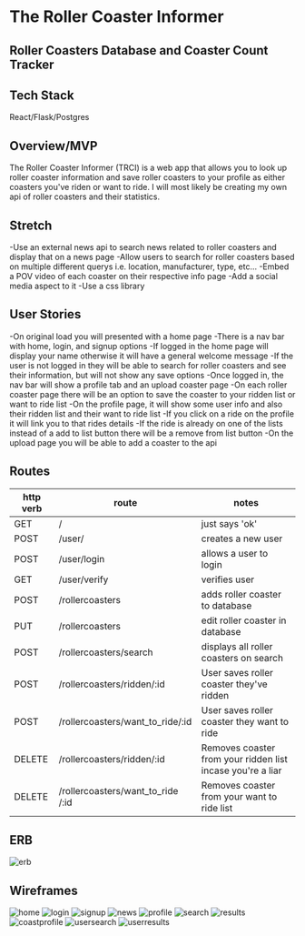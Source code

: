 # The Roller Coaster Informer

## Roller Coasters Database and Coaster Count Tracker

## Tech Stack
React/Flask/Postgres

## Overview/MVP
The Roller Coaster Informer (TRCI) is a web app that allows you to look up roller coaster information and save roller coasters to your profile as either coasters you've riden or want
to ride. I will most likely be creating my own api of roller coasters and their statistics. 

## Stretch
-Use an external news api to search news related to roller coasters and display that on a news page
-Allow users to search for roller coasters based on multiple different querys i.e. location, manufacturer, type, etc... 
-Embed a POV video of each coaster on their respective info page
-Add a social media aspect to it 
-Use a css library 

## User Stories
-On original load you will presented with a home page
-There is a nav bar with home, login, and signup options
-If logged in the home page will display your name otherwise it will have a general welcome message
-If the user is not logged in they will be able to search for roller coasters and see their 
information, but will not show any save options
-Once logged in, the nav bar will show a profile tab and an upload coaster page
-On each roller coaster page there will be an option to save the coaster to your ridden list or want to ride list
-On the profile page, it will show some user info and also their ridden list and their want to ride list
-If you click on a ride on the profile it will link you to that rides details 
-If the ride is already on one of the lists instead of a add to list button there will be a remove from list button
-On the upload page you will be able to add a coaster to the api 

## Routes
| http verb  | route | notes | 
| ------------- | ------------- | --- | 
|GET    | /                              | just says 'ok' |
| POST | /user/ | creates a new user |
| POST | /user/login | allows a user to login |
| GET | /user/verify | verifies user |
|POST    | /rollercoasters                              | adds roller coaster to database |
|PUT    | /rollercoasters                              | edit roller coaster in database |
|POST    | /rollercoasters/search                        |displays all roller coasters on search
|POST    | /rollercoasters/ridden/:id                        |User saves roller coaster they've ridden
|POST    | /rollercoasters/want_to_ride/:id                        |User saves roller coaster they want to ride
|DELETE    | /rollercoasters/ridden/:id                        |Removes coaster from your ridden list incase you're a liar
|DELETE    | /rollercoasters/want_to_ride /:id                        |Removes coaster from your want to ride list 

## ERB
![erb](./rcerb.png)

## Wireframes
![home](./frames/home.png)
![login](./frames/Login.png)
![signup](./frames/Signup.png)
![news](./frames/news.png)
![profile](./frames/profile.png)
![search](./frames/searchdatabase.png)
![results](./frames/searchresults.png)
![coastprofile](./frames/onecoast.png)
![usersearch](./frames/usersearch.png)
![userresults](./frames/userresults.png)




